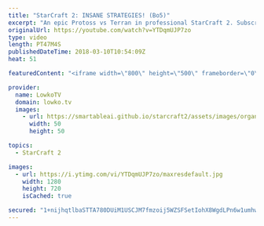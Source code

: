 ```yaml
---
title: "StarCraft 2: INSANE STRATEGIES! (Bo5)"
excerpt: "An epic Protoss vs Terran in professional StarCraft 2. Subscribe for more videos: http://lowko.tv/youtube Macro Wars: https://goo.gl/1c32tn  Easily one of my favourite series in a while. This is a best-of-5 between sOs and Maru. sOs of course, known for his crazy decision making and not being afraid"
originalUrl: https://youtube.com/watch?v=YTDqmUJP7zo
type: video
length: PT47M4S
publishedDateTime: 2018-03-10T10:54:09Z
heat: 51

featuredContent: "<iframe width=\"800\" height=\"500\" frameborder=\"0\" src=\"https://www.youtube.com/embed/YTDqmUJP7zo\" allow=\"accelerometer; autoplay; encrypted-media; gyroscope; picture-in-picture\" allowfullscreen></iframe>"

provider:
  name: LowkoTV
  domain: lowko.tv
  images:
    - url: https://smartableai.github.io/starcraft2/assets/images/organizations/lowko.tv-50x50.jpg
      width: 50
      height: 50

topics:
  - StarCraft 2

images:
  - url: https://i.ytimg.com/vi/YTDqmUJP7zo/maxresdefault.jpg
    width: 1280
    height: 720
    isCached: true

secured: "1+nijhqtlbaSTTA780DUiM1USCJM7fmzoij5WZSFSetIohX8WgdLPn6w1umhwZBxoe9Jyk7L+tn+AI6KLKt2NMTEZXOpOZvOA7NFww8ObAPAF46w+5cjlC4TlH5coX40EaEzIpHdFcbeNMxDoZG6+LHGSbPB3ltweXzljkEQhISCrDWe5NzD0suSCkZ34QELv7c1VhjOQX2AovBJf3hML6HHeXO1XGtk67qszCDjsgKyg7YPeeGAsCADuDe+16Gwz0VZqZie2ZaGLZs4rAtIT+1Fi8RirbY3t9yhxgydw5xShFU3zXEBr9+2p+mbQP7pbjME4zhIro+dKM5X7ozr0fEmAgvepVjU2Q07COW98jg2+IFwaLNUQ1oFvqyJH7I2YyWwROqtC86VhEVmqFDH8c9w+73P+JmeKfiqKYWbO8J137M8FMSbhHDIAUsy5C6i;u/kFXYgQ6TYJoVwCUO3gkg=="
---
```


